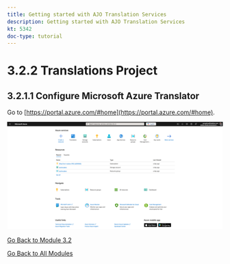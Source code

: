 ```yaml
---
title: Getting started with AJO Translation Services
description: Getting started with AJO Translation Services
kt: 5342
doc-type: tutorial
---
```

# 3.2.2 Translations Project

## 3.2.1.1 Configure Microsoft Azure Translator

Go to [https://portal.azure.com/#home](https://portal.azure.com/#home).

![Translations](./images/transl1.png)


[Go Back to Module 3.2](./ajotranslationsvcs.md)

[Go Back to All Modules](../../../overview.md)
